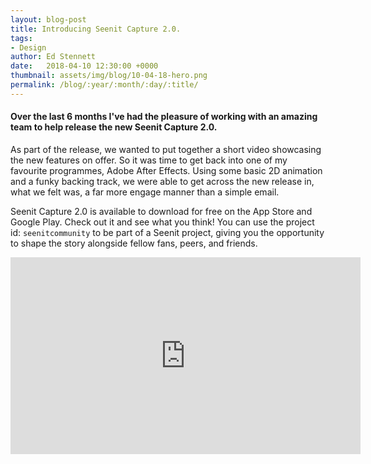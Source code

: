 ```yaml
---
layout: blog-post
title: Introducing Seenit Capture 2.0.
tags:
- Design
author: Ed Stennett
date:   2018-04-10 12:30:00 +0000
thumbnail: assets/img/blog/10-04-18-hero.png
permalink: /blog/:year/:month/:day/:title/
---
```


#### Over the last 6 months I've had the pleasure of working with an amazing team to help release the new Seenit Capture 2.0.

As part of the release, we wanted to put together a short video showcasing the new features on offer. So it was time to get back into one of my favourite programmes, Adobe After Effects. Using some basic 2D animation and a funky backing track, we were able to get across the new release in, what we felt was, a far more engage manner than a simple email.

Seenit Capture 2.0 is available to download for free on the App Store and Google Play. Check out it and see what you think! You can use the project id: `seenitcommunity` to be part of a Seenit project, giving you the opportunity to shape the story alongside fellow fans, peers, and friends.

<div align="center">
    <iframe width="560" height="315" src="https://www.youtube.com/embed/I9DKm_h5cB4?rel=0&amp;showinfo=0" frameborder="0" allow="autoplay; encrypted-media" allowfullscreen></iframe>
</div>